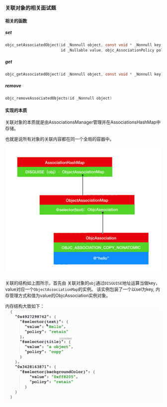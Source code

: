 ### 关联对象的相关面试题

#### 相关的函数

##### set


```objective-c
objc_setAssociatedObject(id _Nonnull object, const void * _Nonnull key,
                         id _Nullable value, objc_AssociationPolicy policy)
```


##### get


```objective-c
objc_getAssociatedObject(id _Nonnull object, const void * _Nonnull key)
```

##### remove

```objective-c
objc_removeAssociatedObjects(id _Nonnull object)
```


#### 实现的本质
关联对象的本质就是由AssociationsManager管理并在AssociationsHashMap中存储。

也就是说所有对象的关联内容都在同一个全局的容器中。

![](./img/Snip20190301_42.png)

关联的结构如上图所示，首先由 关联对象的`obj`通过`DISGUISE`地址运算当做key，value对应一个`ObjectAssociationMap`的实例。 该实例包装了一个以sel为key, 内存管理方式和值为value的ObjcAssociation实例对象。


内存结构大致如下：
![](./img/Snip20190302_44.png)